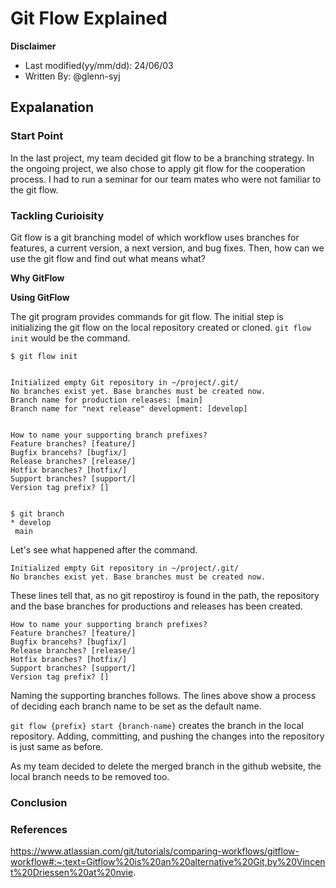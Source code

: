 # Git Flow Explained

**Disclaimer**

- Last modified(yy/mm/dd): 24/06/03
- Written By: @glenn-syj

## Expalanation

### Start Point

In the last project, my team decided git flow to be a branching strategy. In the ongoing project, we also chose to apply git flow for the cooperation process. I had to run a seminar for our team mates who were not familiar to the git flow.

### Tackling Curioisity

Git flow is a git branching model of which workflow uses branches for features, a current version, a next version, and bug fixes. Then, how can we use the git flow and find out what means what? 

**Why GitFlow**

**Using GitFlow**

The git program provides commands for git flow. The initial step is initializing the git flow on the local repository created or cloned. `git flow init` would be the command. 

```
$ git flow init


Initialized empty Git repository in ~/project/.git/
No branches exist yet. Base branches must be created now.
Branch name for production releases: [main]
Branch name for "next release" development: [develop]


How to name your supporting branch prefixes?
Feature branches? [feature/]
Bugfix brancehs? [bugfix/]
Release branches? [release/]
Hotfix branches? [hotfix/]
Support branches? [support/]
Version tag prefix? []


$ git branch
* develop
 main
```

Let's see what happened after the command.

```
Initialized empty Git repository in ~/project/.git/
No branches exist yet. Base branches must be created now.
```

These lines tell that, as no git repostiroy is found in the path, the repository and the base branches for productions and releases has been created.

```
How to name your supporting branch prefixes?
Feature branches? [feature/]
Bugfix brancehs? [bugfix/]
Release branches? [release/]
Hotfix branches? [hotfix/]
Support branches? [support/]
Version tag prefix? []
```

Naming the supporting branches follows. The lines above show a process of deciding each branch name to be set as the default name.

`git flow {prefix} start {branch-name}` creates the branch in the local repository. Adding, committing, and pushing the changes into the repository is just same as before.

As my team decided to delete the merged branch in the github website, the local branch needs to be removed too.

### Conclusion

### References

https://www.atlassian.com/git/tutorials/comparing-workflows/gitflow-workflow#:~:text=Gitflow%20is%20an%20alternative%20Git,by%20Vincent%20Driessen%20at%20nvie.